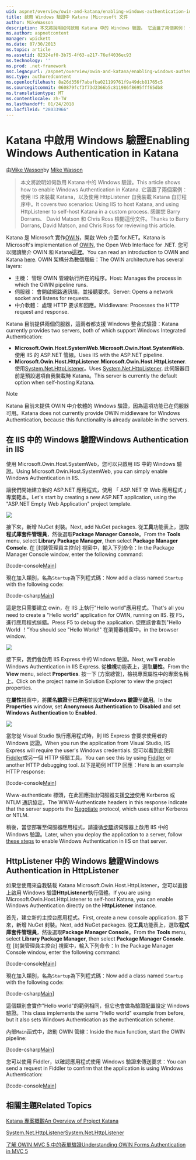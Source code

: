 ```yaml
---
uid: aspnet/overview/owin-and-katana/enabling-windows-authentication-in-katana
title: 啟用 Windows 驗證中 Katana |Microsoft 文件
author: MikeWasson
description: 本文將說明如何啟用 Katana 中的 Windows 驗證。 它涵蓋了兩個案例： 使用 IIS 來裝載 Katana，以及使用 HttpListener 自我裝載 Kat...
ms.author: aspnetcontent
manager: wpickett
ms.date: 07/30/2013
ms.topic: article
ms.assetid: 82324ef0-3b75-4f63-a217-76ef4036ec93
ms.technology: ''
ms.prod: .net-framework
msc.legacyurl: /aspnet/overview/owin-and-katana/enabling-windows-authentication-in-katana
msc.type: authoredcontent
ms.openlocfilehash: 8a26d356f7abafba021199761f9a49dcb81765c5
ms.sourcegitcommit: 060879fcf3f73d2366b5c811986f8695fff65db8
ms.translationtype: MT
ms.contentlocale: zh-TW
ms.lasthandoff: 01/24/2018
ms.locfileid: "28033966"
---
```

<a name="enabling-windows-authentication-in-katana"></a><span data-ttu-id="94b7f-104">Katana 中啟用 Windows 驗證</span><span class="sxs-lookup"><span data-stu-id="94b7f-104">Enabling Windows Authentication in Katana</span></span>
====================
<span data-ttu-id="94b7f-105">由[Mike Wasson](https://github.com/MikeWasson)</span><span class="sxs-lookup"><span data-stu-id="94b7f-105">by [Mike Wasson](https://github.com/MikeWasson)</span></span>

> <span data-ttu-id="94b7f-106">本文將說明如何啟用 Katana 中的 Windows 驗證。</span><span class="sxs-lookup"><span data-stu-id="94b7f-106">This article shows how to enable Windows Authentication in Katana.</span></span> <span data-ttu-id="94b7f-107">它涵蓋了兩個案例： 使用 IIS 來裝載 Katana，以及使用 HttpListener 自我裝載 Katana 自訂程序中。</span><span class="sxs-lookup"><span data-stu-id="94b7f-107">It covers two scenarios: Using IIS to host Katana, and using HttpListener to self-host Katana in a custom process.</span></span> <span data-ttu-id="94b7f-108">感謝您 Barry Dorrans、 David Matson 和 Chris Ross 檢閱這份文件。</span><span class="sxs-lookup"><span data-stu-id="94b7f-108">Thanks to Barry Dorrans, David Matson, and Chris Ross for reviewing this article.</span></span>


<span data-ttu-id="94b7f-109">Katana 是 Microsoft 實作[OWIN](http://owin.org/)，開啟 Web 介面 for.NET。</span><span class="sxs-lookup"><span data-stu-id="94b7f-109">Katana is Microsoft's implementation of [OWIN](http://owin.org/), the Open Web Interface for .NET.</span></span> <span data-ttu-id="94b7f-110">您可以閱讀簡介 OWIN 和 Katana[這裡](an-overview-of-project-katana.md)。</span><span class="sxs-lookup"><span data-stu-id="94b7f-110">You can read an introduction to OWIN and Katana [here](an-overview-of-project-katana.md).</span></span> <span data-ttu-id="94b7f-111">OWIN 架構分為數個層級：</span><span class="sxs-lookup"><span data-stu-id="94b7f-111">The OWIN architecture has several layers:</span></span>

- <span data-ttu-id="94b7f-112">主機： 管理 OWIN 管線執行所在的程序。</span><span class="sxs-lookup"><span data-stu-id="94b7f-112">Host: Manages the process in which the OWIN pipeline runs.</span></span>
- <span data-ttu-id="94b7f-113">伺服器： 會開啟網路通訊端，並接聽要求。</span><span class="sxs-lookup"><span data-stu-id="94b7f-113">Server: Opens a network socket and listens for requests.</span></span>
- <span data-ttu-id="94b7f-114">中介軟體： 處理 HTTP 要求和回應。</span><span class="sxs-lookup"><span data-stu-id="94b7f-114">Middleware: Processes the HTTP request and response.</span></span>

<span data-ttu-id="94b7f-115">Katana 目前提供兩個伺服器，這兩者都支援 Windows 整合式驗證：</span><span class="sxs-lookup"><span data-stu-id="94b7f-115">Katana currently provides two servers, both of which support Windows Integrated Authentication:</span></span>

- <span data-ttu-id="94b7f-116">**Microsoft.Owin.Host.SystemWeb**.</span><span class="sxs-lookup"><span data-stu-id="94b7f-116">**Microsoft.Owin.Host.SystemWeb**.</span></span> <span data-ttu-id="94b7f-117">使用 IIS 的 ASP.NET 管線。</span><span class="sxs-lookup"><span data-stu-id="94b7f-117">Uses IIS with the ASP.NET pipeline.</span></span>
- <span data-ttu-id="94b7f-118">**Microsoft.Owin.Host.HttpListener**.</span><span class="sxs-lookup"><span data-stu-id="94b7f-118">**Microsoft.Owin.Host.HttpListener**.</span></span> <span data-ttu-id="94b7f-119">使用[System.Net.HttpListener](https://msdn.microsoft.com/library/system.net.httplistener.aspx)。</span><span class="sxs-lookup"><span data-stu-id="94b7f-119">Uses [System.Net.HttpListener](https://msdn.microsoft.com/library/system.net.httplistener.aspx).</span></span> <span data-ttu-id="94b7f-120">此伺服器目前是預設選項自我裝載時 Katana。</span><span class="sxs-lookup"><span data-stu-id="94b7f-120">This server is currently the default option when self-hosting Katana.</span></span>

> [!NOTE]
> <span data-ttu-id="94b7f-121">Katana 目前未提供 OWIN 中介軟體的 Windows 驗證，因為這項功能已在伺服器可用。</span><span class="sxs-lookup"><span data-stu-id="94b7f-121">Katana does not currently provide OWIN middleware for Windows Authentication, because this functionality is already available in the servers.</span></span>


## <a name="windows-authentication-in-iis"></a><span data-ttu-id="94b7f-122">在 IIS 中的 Windows 驗證</span><span class="sxs-lookup"><span data-stu-id="94b7f-122">Windows Authentication in IIS</span></span>

<span data-ttu-id="94b7f-123">使用 Microsoft.Owin.Host.SystemWeb，您可以只啟用 IIS 中的 Windows 驗證。</span><span class="sxs-lookup"><span data-stu-id="94b7f-123">Using Microsoft.Owin.Host.SystemWeb, you can simply enable Windows Authentication in IIS.</span></span>

<span data-ttu-id="94b7f-124">讓我們開始建立新的 ASP.NET 應用程式，使用 「 ASP.NET 空 Web 應用程式 」 專案範本。</span><span class="sxs-lookup"><span data-stu-id="94b7f-124">Let's start by creating a new ASP.NET application, using the "ASP.NET Empty Web Application" project template.</span></span>

![](enabling-windows-authentication-in-katana/_static/image1.png)

<span data-ttu-id="94b7f-125">接下來，新增 NuGet 封裝。</span><span class="sxs-lookup"><span data-stu-id="94b7f-125">Next, add NuGet packages.</span></span> <span data-ttu-id="94b7f-126">從**工具**功能表上，選取**程式庫套件管理員**，然後選取**Package Manager Console**。</span><span class="sxs-lookup"><span data-stu-id="94b7f-126">From the **Tools** menu, select **Library Package Manager**, then select **Package Manager Console**.</span></span> <span data-ttu-id="94b7f-127">在 [封裝管理員主控台] 視窗中，輸入下列命令：</span><span class="sxs-lookup"><span data-stu-id="94b7f-127">In the Package Manager Console window, enter the following command:</span></span>

[!code-console[Main](enabling-windows-authentication-in-katana/samples/sample1.cmd)]

<span data-ttu-id="94b7f-128">現在加入類別，名為`Startup`為下列程式碼：</span><span class="sxs-lookup"><span data-stu-id="94b7f-128">Now add a class named `Startup` with the following code:</span></span>

[!code-csharp[Main](enabling-windows-authentication-in-katana/samples/sample2.cs)]

<span data-ttu-id="94b7f-129">這是您只需要建立 owin，在 IIS 上執行"Hello world"應用程式。</span><span class="sxs-lookup"><span data-stu-id="94b7f-129">That's all you need to create a "Hello world" application for OWIN, running on IIS.</span></span> <span data-ttu-id="94b7f-130">按 F5，進行應用程式偵錯。</span><span class="sxs-lookup"><span data-stu-id="94b7f-130">Press F5 to debug the application.</span></span> <span data-ttu-id="94b7f-131">您應該會看到"Hello World ！"</span><span class="sxs-lookup"><span data-stu-id="94b7f-131">You should see "Hello World!"</span></span> <span data-ttu-id="94b7f-132">在瀏覽器視窗中。</span><span class="sxs-lookup"><span data-stu-id="94b7f-132">in the browser window.</span></span>

![](enabling-windows-authentication-in-katana/_static/image2.png)

<span data-ttu-id="94b7f-133">接下來，我們會啟用 IIS Express 中的 Windows 驗證。</span><span class="sxs-lookup"><span data-stu-id="94b7f-133">Next, we'll enable Windows Authentication in IIS Express.</span></span> <span data-ttu-id="94b7f-134">從**檢視**功能表上，選取**屬性**。</span><span class="sxs-lookup"><span data-stu-id="94b7f-134">From the **View** menu, select **Properties**.</span></span> <span data-ttu-id="94b7f-135">按一下 [方案總管]，檢視專案屬性中的專案名稱上。</span><span class="sxs-lookup"><span data-stu-id="94b7f-135">Click on the project name in Solution Explorer to view the project properties.</span></span>

<span data-ttu-id="94b7f-136">在**屬性**視窗中，將**匿名驗證**至**已停用**並設定**Windows 驗證**至**啟用**。</span><span class="sxs-lookup"><span data-stu-id="94b7f-136">In the **Properties** window, set **Anonymous Authentication** to **Disabled** and set **Windows Authentication** to **Enabled**.</span></span>

![](enabling-windows-authentication-in-katana/_static/image3.png)

<span data-ttu-id="94b7f-137">當您從 Visual Studio 執行應用程式時，則 IIS Express 會要求使用者的 Windows 認證。</span><span class="sxs-lookup"><span data-stu-id="94b7f-137">When you run the application from Visual Studio, IIS Express will require the user's Windows credentials.</span></span> <span data-ttu-id="94b7f-138">您可以看到此使用[Fiddler](http://fiddler2.com/home)或另一個 HTTP 偵錯工具。</span><span class="sxs-lookup"><span data-stu-id="94b7f-138">You can see this by using [Fiddler](http://fiddler2.com/home) or another HTTP debugging tool.</span></span> <span data-ttu-id="94b7f-139">以下是範例 HTTP 回應：</span><span class="sxs-lookup"><span data-stu-id="94b7f-139">Here is an example HTTP response:</span></span>

[!code-console[Main](enabling-windows-authentication-in-katana/samples/sample3.cmd?highlight=1,5-6)]

<span data-ttu-id="94b7f-140">Www-authenticate 標頭，在此回應指出伺服器支援[交涉](http://www.ietf.org/rfc/rfc4559.txt)使用 Kerberos 或 NTLM 通訊協定。</span><span class="sxs-lookup"><span data-stu-id="94b7f-140">The WWW-Authenticate headers in this response indicate that the server supports the [Negotiate](http://www.ietf.org/rfc/rfc4559.txt) protocol, which uses either Kerberos or NTLM.</span></span>

<span data-ttu-id="94b7f-141">稍後，當您部署至伺服器應用程式，請遵循[步驟](https://www.iis.net/configreference/system.webserver/security/authentication/windowsauthentication)該伺服器上啟用 IIS 中的 Windows 驗證。</span><span class="sxs-lookup"><span data-stu-id="94b7f-141">Later, when you deploy the application to a server, follow [these steps](https://www.iis.net/configreference/system.webserver/security/authentication/windowsauthentication) to enable Windows Authentication in IIS on that server.</span></span>

## <a name="windows-authentication-in-httplistener"></a><span data-ttu-id="94b7f-142">HttpListener 中的 Windows 驗證</span><span class="sxs-lookup"><span data-stu-id="94b7f-142">Windows Authentication in HttpListener</span></span>

<span data-ttu-id="94b7f-143">如果您使用來自我裝載 Katana Microsoft.Owin.Host.HttpListener，您可以直接上啟用 Windows 驗證**HttpListener**執行個體。</span><span class="sxs-lookup"><span data-stu-id="94b7f-143">If you are using Microsoft.Owin.Host.HttpListener to self-host Katana, you can enable Windows Authentication directly on the **HttpListener** instance.</span></span>

<span data-ttu-id="94b7f-144">首先，建立新的主控台應用程式。</span><span class="sxs-lookup"><span data-stu-id="94b7f-144">First, create a new console application.</span></span> <span data-ttu-id="94b7f-145">接下來，新增 NuGet 封裝。</span><span class="sxs-lookup"><span data-stu-id="94b7f-145">Next, add NuGet packages.</span></span> <span data-ttu-id="94b7f-146">從**工具**功能表上，選取**程式庫套件管理員**，然後選取**Package Manager Console**。</span><span class="sxs-lookup"><span data-stu-id="94b7f-146">From the **Tools** menu, select **Library Package Manager**, then select **Package Manager Console**.</span></span> <span data-ttu-id="94b7f-147">在 [封裝管理員主控台] 視窗中，輸入下列命令：</span><span class="sxs-lookup"><span data-stu-id="94b7f-147">In the Package Manager Console window, enter the following command:</span></span>

[!code-console[Main](enabling-windows-authentication-in-katana/samples/sample4.cmd)]

<span data-ttu-id="94b7f-148">現在加入類別，名為`Startup`為下列程式碼：</span><span class="sxs-lookup"><span data-stu-id="94b7f-148">Now add a class named `Startup` with the following code:</span></span>

[!code-csharp[Main](enabling-windows-authentication-in-katana/samples/sample5.cs)]

<span data-ttu-id="94b7f-149">這個類別會實作"Hello world"的範例相同，但它也會做為驗證配置設定 Windows 驗證。</span><span class="sxs-lookup"><span data-stu-id="94b7f-149">This class implements the same "Hello world" example from before, but it also sets Windows Authentication as the authentication scheme.</span></span>

<span data-ttu-id="94b7f-150">內部`Main`函式中，啟動 OWIN 管線：</span><span class="sxs-lookup"><span data-stu-id="94b7f-150">Inside the `Main` function, start the OWIN pipeline:</span></span>

[!code-csharp[Main](enabling-windows-authentication-in-katana/samples/sample6.cs)]

<span data-ttu-id="94b7f-151">您可以使用 Fiddler，以確認應用程式使用 Windows 驗證來傳送要求：</span><span class="sxs-lookup"><span data-stu-id="94b7f-151">You can send a request in Fiddler to confirm that the application is using Windows Authentication:</span></span>

[!code-console[Main](enabling-windows-authentication-in-katana/samples/sample7.cmd?highlight=1,4-5)]

## <a name="related-topics"></a><span data-ttu-id="94b7f-152">相關主題</span><span class="sxs-lookup"><span data-stu-id="94b7f-152">Related Topics</span></span>

[<span data-ttu-id="94b7f-153">Katana 專案概觀</span><span class="sxs-lookup"><span data-stu-id="94b7f-153">An Overview of Project Katana</span></span>](an-overview-of-project-katana.md)

[<span data-ttu-id="94b7f-154">System.Net.HttpListener</span><span class="sxs-lookup"><span data-stu-id="94b7f-154">System.Net.HttpListener</span></span>](https://msdn.microsoft.com/library/system.net.httplistener.aspx)

[<span data-ttu-id="94b7f-155">了解 OWIN MVC 5 中的表單驗證</span><span class="sxs-lookup"><span data-stu-id="94b7f-155">Understanding OWIN Forms Authentication in MVC 5</span></span>](https://blogs.msdn.com/b/webdev/archive/2013/07/03/understanding-owin-forms-authentication-in-mvc-5.aspx)
